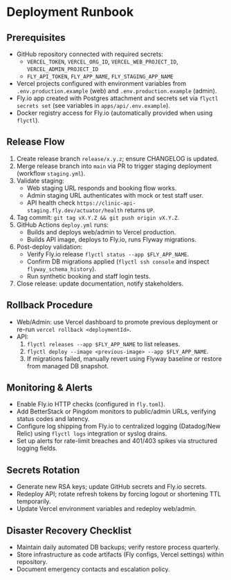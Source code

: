 # Deployment Runbook

## Prerequisites
- GitHub repository connected with required secrets:
  - `VERCEL_TOKEN`, `VERCEL_ORG_ID`, `VERCEL_WEB_PROJECT_ID`, `VERCEL_ADMIN_PROJECT_ID`
  - `FLY_API_TOKEN`, `FLY_APP_NAME`, `FLY_STAGING_APP_NAME`
- Vercel projects configured with environment variables from `.env.production.example` (web) and `.env.production.example` (admin).
- Fly.io app created with Postgres attachment and secrets set via `flyctl secrets set` (see variables in `apps/api/.env.example`).
- Docker registry access for Fly.io (automatically provided when using `flyctl`).

## Release Flow
1. Create release branch `release/x.y.z`; ensure CHANGELOG is updated.
2. Merge release branch into `main` via PR to trigger staging deployment (workflow `staging.yml`).
3. Validate staging:
   - Web staging URL responds and booking flow works.
   - Admin staging URL authenticates with mock or test staff user.
   - API health check `https://clinic-api-staging.fly.dev/actuator/health` returns `UP`.
4. Tag commit: `git tag vX.Y.Z && git push origin vX.Y.Z`.
5. GitHub Actions `deploy.yml` runs:
   - Builds and deploys web/admin to Vercel production.
   - Builds API image, deploys to Fly.io, runs Flyway migrations.
6. Post-deploy validation:
   - Verify Fly.io release `flyctl status --app $FLY_APP_NAME`.
   - Confirm DB migrations applied (`flyctl ssh console` and inspect `flyway_schema_history`).
   - Run synthetic booking and staff login tests.
7. Close release: update documentation, notify stakeholders.

## Rollback Procedure
- Web/Admin: use Vercel dashboard to promote previous deployment or re-run `vercel rollback <deploymentId>`.
- API:
  1. `flyctl releases --app $FLY_APP_NAME` to list releases.
  2. `flyctl deploy --image <previous-image> --app $FLY_APP_NAME`.
  3. If migrations failed, manually revert using Flyway baseline or restore from managed DB snapshot.

## Monitoring & Alerts
- Enable Fly.io HTTP checks (configured in `fly.toml`).
- Add BetterStack or Pingdom monitors to public/admin URLs, verifying status codes and latency.
- Configure log shipping from Fly.io to centralized logging (Datadog/New Relic) using `flyctl logs` integration or syslog drains.
- Set up alerts for rate-limit breaches and 401/403 spikes via structured logging fields.

## Secrets Rotation
- Generate new RSA keys; update GitHub secrets and Fly.io secrets.
- Redeploy API; rotate refresh tokens by forcing logout or shortening TTL temporarily.
- Update Vercel environment variables and redeploy web/admin.

## Disaster Recovery Checklist
- Maintain daily automated DB backups; verify restore process quarterly.
- Store infrastructure as code artifacts (Fly configs, Vercel settings) within repository.
- Document emergency contacts and escalation policy.
